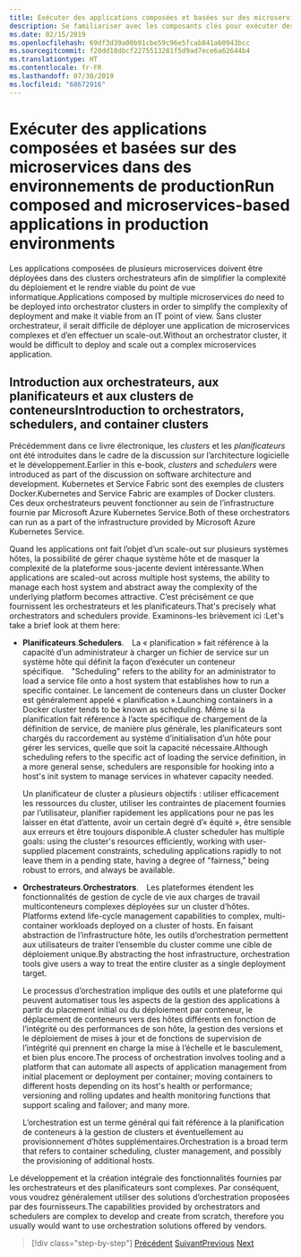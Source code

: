 ```yaml
---
title: Exécuter des applications composées et basées sur des microservices dans des environnements de production
description: Se familiariser avec les composants clés pour exécuter des applications basées sur des conteneurs en production
ms.date: 02/15/2019
ms.openlocfilehash: 69df3d39a00b91cbe59c96e5fcab841a60943bcc
ms.sourcegitcommit: f20dd18dbcf2275513281f5d9ad7ece6a62644b4
ms.translationtype: HT
ms.contentlocale: fr-FR
ms.lasthandoff: 07/30/2019
ms.locfileid: "68672916"
---
```

# <a name="run-composed-and-microservices-based-applications-in-production-environments"></a><span data-ttu-id="de2d7-103">Exécuter des applications composées et basées sur des microservices dans des environnements de production</span><span class="sxs-lookup"><span data-stu-id="de2d7-103">Run composed and microservices-based applications in production environments</span></span>

<span data-ttu-id="de2d7-104">Les applications composées de plusieurs microservices doivent être déployées dans des clusters orchestrateurs afin de simplifier la complexité du déploiement et le rendre viable du point de vue informatique.</span><span class="sxs-lookup"><span data-stu-id="de2d7-104">Applications composed by multiple microservices do need to be deployed into orchestrator clusters in order to simplify the complexity of deployment and make it viable from an IT point of view.</span></span> <span data-ttu-id="de2d7-105">Sans cluster orchestrateur, il serait difficile de déployer une application de microservices complexes et d’en effectuer un scale-out.</span><span class="sxs-lookup"><span data-stu-id="de2d7-105">Without an orchestrator cluster, it would be difficult to deploy and scale out a complex microservices application.</span></span>

## <a name="introduction-to-orchestrators-schedulers-and-container-clusters"></a><span data-ttu-id="de2d7-106">Introduction aux orchestrateurs, aux planificateurs et aux clusters de conteneurs</span><span class="sxs-lookup"><span data-stu-id="de2d7-106">Introduction to orchestrators, schedulers, and container clusters</span></span>

<span data-ttu-id="de2d7-107">Précédemment dans ce livre électronique, les *clusters* et les *planificateurs* ont été introduites dans le cadre de la discussion sur l’architecture logicielle et le développement.</span><span class="sxs-lookup"><span data-stu-id="de2d7-107">Earlier in this e-book, *clusters* and *schedulers* were introduced as part of the discussion on software architecture and development.</span></span> <span data-ttu-id="de2d7-108">Kubernetes et Service Fabric sont des exemples de clusters Docker.</span><span class="sxs-lookup"><span data-stu-id="de2d7-108">Kubernetes and Service Fabric are examples of Docker clusters.</span></span> <span data-ttu-id="de2d7-109">Ces deux orchestrateurs peuvent fonctionner au sein de l’infrastructure fournie par Microsoft Azure Kubernetes Service.</span><span class="sxs-lookup"><span data-stu-id="de2d7-109">Both of these orchestrators can run as a part of the infrastructure provided by Microsoft Azure Kubernetes Service.</span></span>

<span data-ttu-id="de2d7-110">Quand les applications ont fait l’objet d’un scale-out sur plusieurs systèmes hôtes, la possibilité de gérer chaque système hôte et de masquer la complexité de la plateforme sous-jacente devient intéressante.</span><span class="sxs-lookup"><span data-stu-id="de2d7-110">When applications are scaled-out across multiple host systems, the ability to manage each host system and abstract away the complexity of the underlying platform becomes attractive.</span></span> <span data-ttu-id="de2d7-111">C’est précisément ce que fournissent les orchestrateurs et les planificateurs.</span><span class="sxs-lookup"><span data-stu-id="de2d7-111">That's precisely what orchestrators and schedulers provide.</span></span> <span data-ttu-id="de2d7-112">Examinons-les brièvement ici :</span><span class="sxs-lookup"><span data-stu-id="de2d7-112">Let's take a brief look at them here:</span></span>

- <span data-ttu-id="de2d7-113">**Planificateurs**.</span><span class="sxs-lookup"><span data-stu-id="de2d7-113">**Schedulers**.</span></span><span data-ttu-id="de2d7-114"> La « planification » fait référence à la capacité d’un administrateur à charger un fichier de service sur un système hôte qui définit la façon d’exécuter un conteneur spécifique.</span><span class="sxs-lookup"><span data-stu-id="de2d7-114"> "Scheduling" refers to the ability for an administrator to load a service file onto a host system that establishes how to run a specific container.</span></span> <span data-ttu-id="de2d7-115">Le lancement de conteneurs dans un cluster Docker est généralement appelé « planification ».</span><span class="sxs-lookup"><span data-stu-id="de2d7-115">Launching containers in a Docker cluster tends to be known as scheduling.</span></span> <span data-ttu-id="de2d7-116">Même si la planification fait référence à l’acte spécifique de chargement de la définition de service, de manière plus générale, les planificateurs sont chargés du raccordement au système d’initialisation d’un hôte pour gérer les services, quelle que soit la capacité nécessaire.</span><span class="sxs-lookup"><span data-stu-id="de2d7-116">Although scheduling refers to the specific act of loading the service definition, in a more general sense, schedulers are responsible for hooking into a host's init system to manage services in whatever capacity needed.</span></span>

   <span data-ttu-id="de2d7-117">Un planificateur de cluster a plusieurs objectifs : utiliser efficacement les ressources du cluster, utiliser les contraintes de placement fournies par l’utilisateur, planifier rapidement les applications pour ne pas les laisser en état d’attente, avoir un certain degré d’« équité », être sensible aux erreurs et être toujours disponible.</span><span class="sxs-lookup"><span data-stu-id="de2d7-117">A cluster scheduler has multiple goals: using the cluster's resources efficiently, working with user-supplied placement constraints, scheduling applications rapidly to not leave them in a pending state, having a degree of "fairness," being robust to errors, and always be available.</span></span>

- <span data-ttu-id="de2d7-118">**Orchestrateurs**.</span><span class="sxs-lookup"><span data-stu-id="de2d7-118">**Orchestrators**.</span></span><span data-ttu-id="de2d7-119"> Les plateformes étendent les fonctionnalités de gestion de cycle de vie aux charges de travail multiconteneurs complexes déployées sur un cluster d’hôtes.</span><span class="sxs-lookup"><span data-stu-id="de2d7-119"> Platforms extend life-cycle management capabilities to complex, multi-container workloads deployed on a cluster of hosts.</span></span> <span data-ttu-id="de2d7-120">En faisant abstraction de l’infrastructure hôte, les outils d’orchestration permettent aux utilisateurs de traiter l’ensemble du cluster comme une cible de déploiement unique.</span><span class="sxs-lookup"><span data-stu-id="de2d7-120">By abstracting the host infrastructure, orchestration tools give users a way to treat the entire cluster as a single deployment target.</span></span>

   <span data-ttu-id="de2d7-121">Le processus d’orchestration implique des outils et une plateforme qui peuvent automatiser tous les aspects de la gestion des applications à partir du placement initial ou du déploiement par conteneur, le déplacement de conteneurs vers des hôtes différents en fonction de l’intégrité ou des performances de son hôte, la gestion des versions et le déploiement de mises à jour et de fonctions de supervision de l’intégrité qui prennent en charge la mise à l’échelle et le basculement, et bien plus encore.</span><span class="sxs-lookup"><span data-stu-id="de2d7-121">The process of orchestration involves tooling and a platform that can automate all aspects of application management from initial placement or deployment per container; moving containers to different hosts depending on its host's health or performance; versioning and rolling updates and health monitoring functions that support scaling and failover; and many more.</span></span>

   <span data-ttu-id="de2d7-122">L’orchestration est un terme général qui fait référence à la planification de conteneurs à la gestion de clusters et éventuellement au provisionnement d’hôtes supplémentaires.</span><span class="sxs-lookup"><span data-stu-id="de2d7-122">Orchestration is a broad term that refers to container scheduling, cluster management, and possibly the provisioning of additional hosts.</span></span>

<span data-ttu-id="de2d7-123">Le développement et la création intégrale des fonctionnalités fournies par les orchestrateurs et des planificateurs sont complexes. Par conséquent, vous voudrez généralement utiliser des solutions d’orchestration proposées par des fournisseurs.</span><span class="sxs-lookup"><span data-stu-id="de2d7-123">The capabilities provided by orchestrators and schedulers are complex to develop and create from scratch, therefore you usually would want to use orchestration solutions offered by vendors.</span></span>

>[!div class="step-by-step"]
><span data-ttu-id="de2d7-124">[Précédent](index.md)
>[Suivant](manage-production-docker-environments.md)</span><span class="sxs-lookup"><span data-stu-id="de2d7-124">[Previous](index.md)
[Next](manage-production-docker-environments.md)</span></span>
